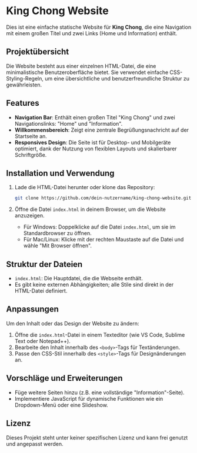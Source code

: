 # King Chong Website

Dies ist eine einfache statische Website für **King Chong**, die eine Navigation mit einem großen Titel und zwei Links (Home und Information) enthält.

## Projektübersicht

Die Website besteht aus einer einzelnen HTML-Datei, die eine minimalistische Benutzeroberfläche bietet. Sie verwendet einfache CSS-Styling-Regeln, um eine übersichtliche und benutzerfreundliche Struktur zu gewährleisten.

## Features

- **Navigation Bar**: Enthält einen großen Titel "King Chong" und zwei Navigationslinks: "Home" und "Information".
- **Willkommensbereich**: Zeigt eine zentrale Begrüßungsnachricht auf der Startseite an.
- **Responsives Design**: Die Seite ist für Desktop- und Mobilgeräte optimiert, dank der Nutzung von flexiblen Layouts und skalierbarer Schriftgröße.

## Installation und Verwendung

1. Lade die HTML-Datei herunter oder klone das Repository:

    ```bash
    git clone https://github.com/dein-nutzername/king-chong-website.git
    ```

2. Öffne die Datei `index.html` in deinem Browser, um die Website anzuzeigen.

    - Für Windows: Doppelklicke auf die Datei `index.html`, um sie im Standardbrowser zu öffnen.
    - Für Mac/Linux: Klicke mit der rechten Maustaste auf die Datei und wähle "Mit Browser öffnen".

## Struktur der Dateien

- `index.html`: Die Hauptdatei, die die Webseite enthält.
- Es gibt keine externen Abhängigkeiten; alle Stile sind direkt in der HTML-Datei definiert.

## Anpassungen

Um den Inhalt oder das Design der Website zu ändern:

1. Öffne die `index.html`-Datei in einem Texteditor (wie VS Code, Sublime Text oder Notepad++).
2. Bearbeite den Inhalt innerhalb des `<body>`-Tags für Textänderungen.
3. Passe den CSS-Stil innerhalb des `<style>`-Tags für Designänderungen an.

## Vorschläge und Erweiterungen

- Füge weitere Seiten hinzu (z.B. eine vollständige "Information"-Seite).
- Implementiere JavaScript für dynamische Funktionen wie ein Dropdown-Menü oder eine Slideshow.

## Lizenz

Dieses Projekt steht unter keiner spezifischen Lizenz und kann frei genutzt und angepasst werden.
